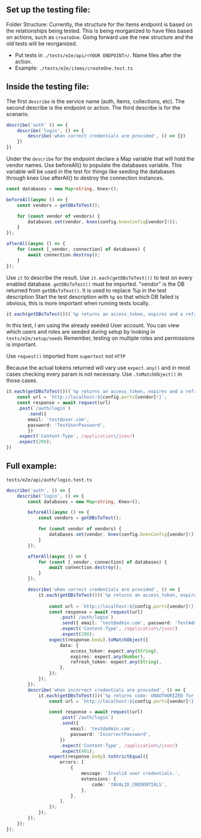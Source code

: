  ## Set up the testing file:
Folder Structure:
Currently, the structure for the Items endpoint is based on the relationships being tested. This is being reorganized to have files based on actions, such as `createOne`. Going forward use the new structure and the old tests will be reorganized.
- Put tests in `./tests/e2e/api/<YOUR ENDPOINT>/`. Name files after the action.
- Example: `./tests/e2e/items/createOne.test.ts`

## Inside the testing file:
The first `describe` is the service name (auth, items, collections, etc). The second describe is the endpoint or action. The third describe is for the scenario.
```ts
describe('auth' () => {
    describe('login', () => {
        describe('when correct credentials are provided', () => {})
    })
})
```

Under the `describe` for the endpoint declare a Map variable that will hold the vendor names. Use beforeAll() to populate the databases variable. 
This variable will be used in the test for things 
like seeding the databases through knex
Use afterAll() to destroy the connection instances.

```ts
const databases = new Map<string, Knex>();

beforeAll(async () => {
	const vendors = getDBsToTest();

	for (const vendor of vendors) {
		databases.set(vendor, knex(config.knexConfig[vendor]!));
	}
});

afterAll(async () => {
	for (const [_vendor, connection] of databases) {
		await connection.destroy();
	}
});
```

Use `it` to describe the result.
Use `it.each(getDBsToTest())` to test on every enabled database. `getDBsToTest()` must be imported.
"vendor" is the DB returned from `getDBsToTest()`. It is used to replace %p in the test description
Start the test description with `%p` so that which DB failed is obvious, this is more important when running tests locally.
```ts
it.each(getDBsToTest())(`%p returns an access_token, expires and a refresh_token for user`, async (vendor) => {})
```

In this test, I am using the already seeded User account. You can view which users and roles are seeded during setup by looking in `tests/e2e/setup/seeds`
Remember, testing on multiple roles and permissions is important.

Use `request()` imported from `supertest` not `HTTP`

Because the actual tokens returned will vary use `expect.any()` and in most cases checking every param is not necessary. Use `.toMatchObject()` in those cases. 


```ts
it.each(getDBsToTest())(`%p returns an access_token, expires and a refresh_token for user`, async (vendor) => {
    const url = `http://localhost:${config.ports[vendor]!}`;
    const response = await request(url)
	.post(`/auth/login`)
        .send({
		email: 'test@user.com',
		password: 'TestUserPassword',
		})
	.expect('Content-Type', /application\/json/)
	.expect(200);
})
```

## Full example: 
`tests/e2e/api/auth/login.test.ts`
```ts
describe('auth', () => {
	describe('login', () => {
		const databases = new Map<string, Knex>();

		beforeAll(async () => {
			const vendors = getDBsToTest();

			for (const vendor of vendors) {
				databases.set(vendor, knex(config.knexConfig[vendor]!));
			}
		});

		afterAll(async () => {
			for (const [_vendor, connection] of databases) {
				await connection.destroy();
			}
		});

		describe('when correct credentials are provided', () => {
			it.each(getDBsToTest())(`%p returns an access_token, expires and a refresh_token for admin`, async (vendor) => {
				
				const url = `http://localhost:${config.ports[vendor]!}`;
				const response = await request(url)
					.post(`/auth/login`)
					.send({ email: 'test@admin.com', password: 'TestAdminPassword' })
					.expect('Content-Type', /application\/json/)
					.expect(200);
				expect(response.body).toMatchObject({
					data: {
						access_token: expect.any(String),
						expires: expect.any(Number),
						refresh_token: expect.any(String),
					},
				});
			});
		});
		describe('when incorrect credentials are provided', () => {
			it.each(getDBsToTest())(`%p returns code: UNAUTHORIZED for incorrect password`, async (vendor) => {
				const url = `http://localhost:${config.ports[vendor]!}`;

				const response = await request(url)
					.post(`/auth/login`)
					.send({
						email: 'test@admin.com',
						password: 'IncorrectPassword',
					})
					.expect('Content-Type', /application\/json/)
					.expect(401);
				expect(response.body).toStrictEqual({
					errors: [
						{
							message: 'Invalid user credentials.',
							extensions: {
								code: 'INVALID_CREDENTIALS',
							},
						},
					],
				});
			});
		});
	});
});

```